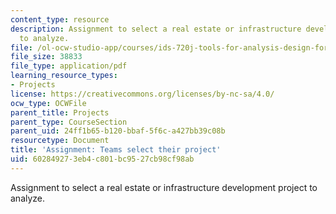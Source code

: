 ```yaml
---
content_type: resource
description: Assignment to select a real estate or infrastructure development project
  to analyze.
file: /ol-ocw-studio-app/courses/ids-720j-tools-for-analysis-design-for-real-estate-and-infrastructure-development-spring-2010/602849273eb4c801bc9527cb98cf98ab_MITESD_712S10_proj01.pdf
file_size: 38833
file_type: application/pdf
learning_resource_types:
- Projects
license: https://creativecommons.org/licenses/by-nc-sa/4.0/
ocw_type: OCWFile
parent_title: Projects
parent_type: CourseSection
parent_uid: 24ff1b65-b120-bbaf-5f6c-a427bb39c08b
resourcetype: Document
title: 'Assignment: Teams select their project'
uid: 60284927-3eb4-c801-bc95-27cb98cf98ab
---
```

Assignment to select a real estate or infrastructure development project to analyze.